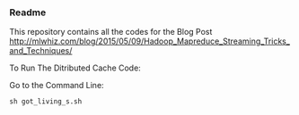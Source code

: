 ### Readme

This repository contains all the codes for the Blog Post 
http://mlwhiz.com/blog/2015/05/09/Hadoop_Mapreduce_Streaming_Tricks_and_Techniques/

To Run The Ditributed Cache Code:

Go to the Command Line:

<code>sh got_living_s.sh</code>
